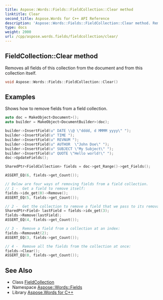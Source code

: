 ```yaml
---
title: Aspose::Words::Fields::FieldCollection::Clear method
linktitle: Clear
second_title: Aspose.Words for C++ API Reference
description: 'Aspose::Words::Fields::FieldCollection::Clear method. Removes all fields of this collection from the document and from this collection itself in C++.'
type: docs
weight: 2000
url: /cpp/aspose.words.fields/fieldcollection/clear/
---
```

## FieldCollection::Clear method


Removes all fields of this collection from the document and from this collection itself.

```cpp
void Aspose::Words::Fields::FieldCollection::Clear()
```


## Examples



Shows how to remove fields from a field collection. 
```cpp
auto doc = MakeObject<Document>();
auto builder = MakeObject<DocumentBuilder>(doc);

builder->InsertField(u" DATE \\@ \"dddd, d MMMM yyyy\" ");
builder->InsertField(u" TIME ");
builder->InsertField(u" REVNUM ");
builder->InsertField(u" AUTHOR  \"John Doe\" ");
builder->InsertField(u" SUBJECT \"My Subject\" ");
builder->InsertField(u" QUOTE \"Hello world!\" ");
doc->UpdateFields();

SharedPtr<FieldCollection> fields = doc->get_Range()->get_Fields();

ASSERT_EQ(6, fields->get_Count());

// Below are four ways of removing fields from a field collection.
// 1 -  Get a field to remove itself:
fields->idx_get(0)->Remove();
ASSERT_EQ(5, fields->get_Count());

// 2 -  Get the collection to remove a field that we pass to its removal method:
SharedPtr<Field> lastField = fields->idx_get(3);
fields->Remove(lastField);
ASSERT_EQ(4, fields->get_Count());

// 3 -  Remove a field from a collection at an index:
fields->RemoveAt(2);
ASSERT_EQ(3, fields->get_Count());

// 4 -  Remove all the fields from the collection at once:
fields->Clear();
ASSERT_EQ(0, fields->get_Count());
```

## See Also

* Class [FieldCollection](../)
* Namespace [Aspose::Words::Fields](../../)
* Library [Aspose.Words for C++](../../../)
